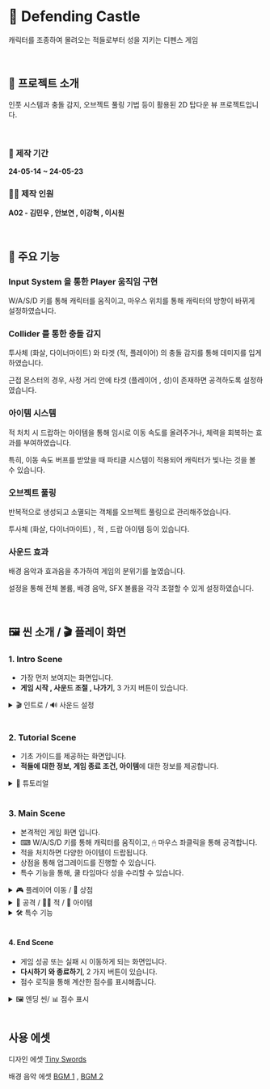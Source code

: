 # 🏹 Defending Castle
 캐릭터를 조종하여 몰려오는 적들로부터 성을 지키는 디펜스 게임

<br>

## 📂 프로젝트 소개
 인풋 시스템과 충돌 감지, 오브젝트 풀링 기법 등이 활용된 2D 탑다운 뷰 프로젝트입니다.

<br>

### 📆 제작 기간
**24-05-14 ~ 24-05-23**

### 👨‍💻 제작 인원
**A02 - 김민우 , 안보연 , 이강혁 , 이시원**

<br>

## 📌 주요 기능

### Input System 을 통한 Player 움직임 구현
W/A/S/D 키를 통해 캐릭터를 움직이고, 마우스 위치를 통해 캐릭터의 방향이 바뀌게 설정하였습니다.

### Collider 를 통한 충돌 감지
투사체 (화살, 다이너마이트) 와 타겟 (적, 플레이어) 의 충돌 감지를 통해 데미지를 입게 하였습니다.

근접 몬스터의 경우, 사정 거리 안에 타겟 (플레이어 , 성)이 존재하면 공격하도록 설정하였습니다.

### 아이템 시스템
적 처치 시 드랍하는 아이템을 통해 임시로 이동 속도를 올려주거나, 체력을 회복하는 효과를 부여하였습니다.

특히, 이동 속도 버프를 받았을 때 파티클 시스템이 적용되어 캐릭터가 빛나는 것을 볼 수 있습니다.

### 오브젝트 풀링
반복적으로 생성되고 소멸되는 객체를 오브젝트 풀링으로 관리해주었습니다.

투사체 (화살, 다이너마이트) , 적 , 드랍 아이템 등이 있습니다.

### 사운드 효과
배경 음악과 효과음을 추가하여 게임의 분위기를 높였습니다.

설정을 통해 전체 볼륨, 배경 음악, SFX 볼륨을 각각 조절할 수 있게 설정하였습니다.

<br>

## 🖼 씬 소개 / 🎬 플레이 화면

### 1. Intro Scene
- 가장 먼저 보여지는 화면입니다.
- **게임 시작 , 사운드 조절 , 나가기**, 3 가지 버튼이 있습니다.

<details>
  <summary> 🎬 인트로 / 🔊 사운드 설정</summary>
  <img src = "https://github.com/SnowScapes/DefendTheCastle/assets/122630746/f5706958-6cf5-4f22-8a4a-548b0eb3c4e2" width = 500>
</details>

<br>

### 2. Tutorial Scene
- 기초 가이드를 제공하는 화면입니다.
- **적들에 대한 정보, 게임 종료 조건, 아이템**에 대한 정보를 제공합니다.

<details>
  <summary> 📕 튜토리얼</summary>
  <img src = "https://github.com/SnowScapes/DefendTheCastle/assets/122630746/0666a15a-a10e-4055-b049-57d3ab068896" width = 500>
</details>

<br>

### 3. Main Scene
- 본격적인 게임 화면 입니다.
- ⌨ W/A/S/D 키를 통해 캐릭터를 움직이고, 🖱 마우스 좌클릭을 통해 공격합니다.
- 적을 처치하면 다양한 아이템이 드랍됩니다.
- 상점을 통해 업그레이드를 진행할 수 있습니다.
- 특수 기능을 통해, 쿨 타임마다 성을 수리할 수 있습니다.
<details>
  <summary> 🎮 플레이어 이동 / 💎 상점 </summary>
  <img src = "https://github.com/SnowScapes/DefendTheCastle/assets/122630746/bb5403d4-b9f2-4148-a5cc-7dbd7bf5020c" width = 500>
</details>

<details>
  <summary> 🏹 공격 / 🧟‍♂️ 적 / 🎁 아이템 </summary>
  <img src = "https://github.com/SnowScapes/DefendTheCastle/assets/122630746/44b6d181-279c-467e-bba1-a9c870886c59" width = 500>
</details>

<details>
  <summary> 🛠 특수 기능 </summary>
  <img src = "https://github.com/SnowScapes/DefendTheCastle/assets/122630746/48df322c-6a44-4617-83de-a662180585bf" width = 500>
</details>

<br>

#### 4. End Scene
- 게임 성공 또는 실패 시 이동하게 되는 화면입니다.
- **다시하기 와 종료하기**, 2 가지 버튼이 있습니다.
- 점수 로직을 통해 계산한 점수를 표시해줍니다.

<details>
  <summary> 🖼 엔딩 씬/ 📊 점수 표시  </summary>
  <img src = "https://github.com/SnowScapes/DefendTheCastle/assets/122630746/23ffcb75-2977-4525-80c4-632e6c65695b" width = 500>
  <img src ="https://github.com/SnowScapes/DefendTheCastle/assets/122630746/ff3f3317-5296-40b7-a97b-84849023d77f" width = 500>
</details>

<br>

## 사용 에셋

디자인 에셋 [Tiny Swords](https://pixelfrog-assets.itch.io/tiny-swords)

배경 음악 에셋 [BGM 1](https://assetstore.unity.com/packages/audio/sound-fx/free-casual-game-sfx-pack-54116) , [BGM 2](https://assetstore.unity.com/packages/audio/music/casual-game-bgm-5-135943)
